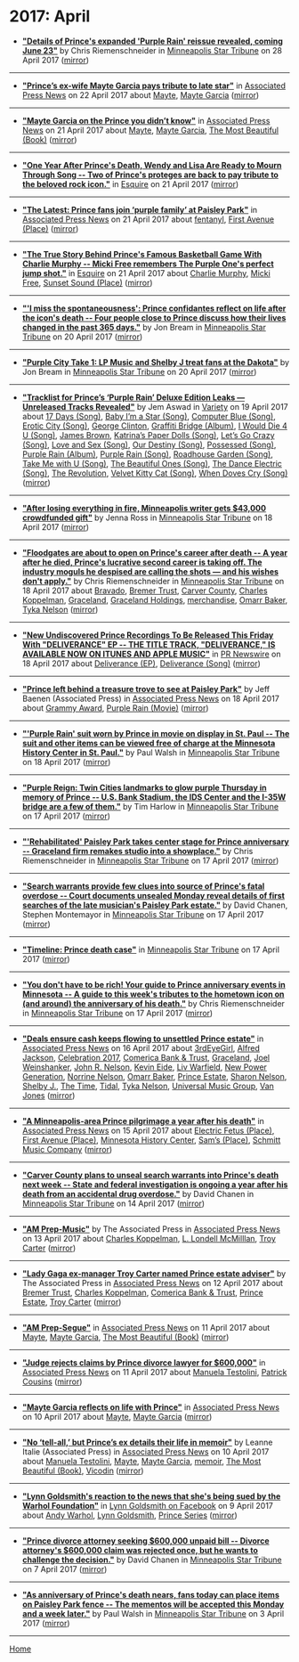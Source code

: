 # 2017: April

 - [**"Details of Prince's expanded 'Purple Rain' reissue revealed, coming June 23"**](http://www.startribune.com/details-of-prince-s-expanded-purple-rain-reissue-revealed-coming-june-23/420722973/) by Chris Riemenschneider in [Minneapolis Star Tribune](http://www.startribune.com/) on 28 April 2017 ([mirror](https://web.archive.org/web/*/http://www.startribune.com/details-of-prince-s-expanded-purple-rain-reissue-revealed-coming-june-23/420722973/))

----

 - [**"Prince’s ex-wife Mayte Garcia pays tribute to late star"**](https://www.apnews.com/f7d92f7f16cd4330912e7a1674f4c8e7) in [Associated Press News](https://www.apnews.com/) on 22 April 2017 about [Mayte](../../topics/mayte/index.md), [Mayte Garcia](../../topics/mayte-garcia/index.md) ([mirror](https://web.archive.org/web/*/https://www.apnews.com/f7d92f7f16cd4330912e7a1674f4c8e7))

----

 - [**"Mayte Garcia on the Prince you didn’t know"**](https://www.apnews.com/a4115faebefc463a8aad4433e14f5d2b) in [Associated Press News](https://www.apnews.com/) on 21 April 2017 about [Mayte](../../topics/mayte/index.md), [Mayte Garcia](../../topics/mayte-garcia/index.md), [The Most Beautiful (Book)](../../topics/book/the-most-beautiful/index.md) ([mirror](https://web.archive.org/web/*/https://www.apnews.com/a4115faebefc463a8aad4433e14f5d2b))

----

 - [**"One Year After Prince's Death, Wendy and Lisa Are Ready to Mourn Through Song -- Two of Prince's proteges are back to pay tribute to the beloved rock icon."**](https://www.esquire.com/entertainment/music/a54634/wendy-and-lisa-interview-prince/) in [Esquire](https://www.esquire.com/) on 21 April 2017 ([mirror](https://web.archive.org/web/*/https://www.esquire.com/entertainment/music/a54634/wendy-and-lisa-interview-prince/))

----

 - [**"The Latest: Prince fans join ‘purple family’ at Paisley Park"**](https://apnews.com/26c3f25587514065a9f72fbfd1d96bab) in [Associated Press News](https://www.apnews.com/) on 21 April 2017 about [fentanyl](../../topics/fentanyl/index.md), [First Avenue (Place)](../../topics/place/first-avenue/index.md) ([mirror](https://web.archive.org/web/*/https://apnews.com/26c3f25587514065a9f72fbfd1d96bab))

----

 - [**"The True Story Behind Prince's Famous Basketball Game With Charlie Murphy -- Micki Free remembers The Purple One's perfect jump shot."**](https://www.esquire.com/entertainment/music/a54667/prince-basketball-game-charlie-murphy-micki-free/) in [Esquire](https://www.esquire.com/) on 21 April 2017 about [Charlie Murphy](../../topics/charlie-murphy/index.md), [Micki Free](../../topics/micki-free/index.md), [Sunset Sound (Place)](../../topics/place/sunset-sound/index.md) ([mirror](https://web.archive.org/web/*/https://www.esquire.com/entertainment/music/a54667/prince-basketball-game-charlie-murphy-micki-free/))

----

 - [**"'I miss the spontaneousness': Prince confidantes reflect on life after the icon's death -- Four people close to Prince discuss how their lives changed in the past 365 days."**](http://www.startribune.com/i-miss-the-spontaneousness-prince-confidantes-reflect-on-life-after-the-megastar-s-death/419969643/) by Jon Bream in [Minneapolis Star Tribune](http://www.startribune.com/) on 20 April 2017 ([mirror](https://web.archive.org/web/*/http://www.startribune.com/i-miss-the-spontaneousness-prince-confidantes-reflect-on-life-after-the-megastar-s-death/419969643/))

----

 - [**"Purple City Take 1: LP Music and Shelby J treat fans at the Dakota"**](http://www.startribune.com/purple-city-take-1-lp-music-and-shelby-j-treat-fans-at-the-dakota/419926573/) by Jon Bream in [Minneapolis Star Tribune](http://www.startribune.com/) on 20 April 2017 ([mirror](https://web.archive.org/web/*/http://www.startribune.com/purple-city-take-1-lp-music-and-shelby-j-treat-fans-at-the-dakota/419926573/))

----

 - [**"Tracklist for Prince’s ‘Purple Rain’ Deluxe Edition Leaks — Unreleased Tracks Revealed"**](https://variety.com/2017/music/news/prince-purple-rain-deluxe-tracklist-leaks-1202390479/) by Jem Aswad in [Variety](https://variety.com/) on 19 April 2017 about [17 Days (Song)](../../topics/song/17-days/index.md), [Baby I’m a Star (Song)](../../topics/song/baby-i-m-a-star/index.md), [Computer Blue (Song)](../../topics/song/computer-blue/index.md), [Erotic City (Song)](../../topics/song/erotic-city/index.md), [George Clinton](../../topics/george-clinton/index.md), [Graffiti Bridge (Album)](../../topics/album/graffiti-bridge/index.md), [I Would Die 4 U (Song)](../../topics/song/i-would-die-4-u/index.md), [James Brown](../../topics/james-brown/index.md), [Katrina’s Paper Dolls (Song)](../../topics/song/katrina-s-paper-dolls/index.md), [Let’s Go Crazy (Song)](../../topics/song/let-s-go-crazy/index.md), [Love and Sex (Song)](../../topics/song/love-and-sex/index.md), [Our Destiny (Song)](../../topics/song/our-destiny/index.md), [Possessed (Song)](../../topics/song/possessed/index.md), [Purple Rain (Album)](../../topics/album/purple-rain/index.md), [Purple Rain (Song)](../../topics/song/purple-rain/index.md), [Roadhouse Garden (Song)](../../topics/song/roadhouse-garden/index.md), [Take Me with U (Song)](../../topics/song/take-me-with-u/index.md), [The Beautiful Ones (Song)](../../topics/song/the-beautiful-ones/index.md), [The Dance Electric (Song)](../../topics/song/the-dance-electric/index.md), [The Revolution](../../topics/the-revolution/index.md), [Velvet Kitty Cat (Song)](../../topics/song/velvet-kitty-cat/index.md), [When Doves Cry (Song)](../../topics/song/when-doves-cry/index.md) ([mirror](https://web.archive.org/web/*/https://variety.com/2017/music/news/prince-purple-rain-deluxe-tracklist-leaks-1202390479/))

----

 - [**"After losing everything in fire, Minneapolis writer gets $43,000 crowdfunded gift"**](http://www.startribune.com/after-losing-everything-in-fire-minneapolis-writer-gets-35-000-crowdfunded-gift/419726213/) by Jenna Ross in [Minneapolis Star Tribune](http://www.startribune.com/) on 18 April 2017 ([mirror](https://web.archive.org/web/*/http://www.startribune.com/after-losing-everything-in-fire-minneapolis-writer-gets-35-000-crowdfunded-gift/419726213/))

----

 - [**"Floodgates are about to open on Prince's career after death -- A year after he died, Prince's lucrative second career is taking off. The industry moguls he despised are calling the shots — and his wishes don't apply."**](http://www.startribune.com/the-floodgates-are-about-to-open-on-prince-s-career-after-death/419710153/) by Chris Riemenschneider in [Minneapolis Star Tribune](http://www.startribune.com/) on 18 April 2017 about [Bravado](../../topics/bravado/index.md), [Bremer Trust](../../topics/bremer-trust/index.md), [Carver County](../../topics/carver-county/index.md), [Charles Koppelman](../../topics/charles-koppelman/index.md), [Graceland](../../topics/graceland/index.md), [Graceland Holdings](../../topics/graceland-holdings/index.md), [merchandise](../../topics/merchandise/index.md), [Omarr Baker](../../topics/omarr-baker/index.md), [Tyka Nelson](../../topics/tyka-nelson/index.md) ([mirror](https://web.archive.org/web/*/http://www.startribune.com/the-floodgates-are-about-to-open-on-prince-s-career-after-death/419710153/))

----

 - [**"New Undiscovered Prince Recordings To Be Released This Friday With "DELIVERANCE" EP -- THE TITLE TRACK, "DELIVERANCE," IS AVAILABLE NOW ON ITUNES AND APPLE MUSIC"**](https://www.prnewswire.com/news-releases/new-undiscovered-prince-recordings-to-be-released-this-friday-with-deliverance-ep-300441519.html) in [PR Newswire](https://www.prnewswire.com/) on 18 April 2017 about [Deliverance (EP)](../../topics/ep/deliverance/index.md), [Deliverance (Song)](../../topics/song/deliverance/index.md) ([mirror](https://web.archive.org/web/*/https://www.prnewswire.com/news-releases/new-undiscovered-prince-recordings-to-be-released-this-friday-with-deliverance-ep-300441519.html))

----

 - [**"Prince left behind a treasure trove to see at Paisley Park"**](https://www.apnews.com/a5f775426be44b65a5cbe3d790774288) by Jeff Baenen (Associated Press) in [Associated Press News](https://www.apnews.com/) on 18 April 2017 about [Grammy Award](../../topics/grammy-award/index.md), [Purple Rain (Movie)](../../topics/movie/purple-rain/index.md) ([mirror](https://web.archive.org/web/*/https://www.apnews.com/a5f775426be44b65a5cbe3d790774288))

----

 - [**"'Purple Rain' suit worn by Prince in movie on display in St. Paul -- The suit and other items can be viewed free of charge at the Minnesota History Center in St. Paul."**](http://www.startribune.com/purple-rain-suit-worn-by-prince-in-movie-goes-on-display-starting-today/419713513/) by Paul Walsh in [Minneapolis Star Tribune](http://www.startribune.com/) on 18 April 2017 ([mirror](https://web.archive.org/web/*/http://www.startribune.com/purple-rain-suit-worn-by-prince-in-movie-goes-on-display-starting-today/419713513/))

----

 - [**"Purple Reign: Twin Cities landmarks to glow purple Thursday in memory of Prince -- U.S. Bank Stadium, the IDS Center and the I-35W bridge are a few of them."**](http://www.startribune.com/purple-reign-twin-cities-landmarks-to-glow-purple-thursday-in-memory-of-prince/419637373/) by Tim Harlow in [Minneapolis Star Tribune](http://www.startribune.com/) on 17 April 2017 ([mirror](https://web.archive.org/web/*/http://www.startribune.com/purple-reign-twin-cities-landmarks-to-glow-purple-thursday-in-memory-of-prince/419637373/))

----

 - [**"'Rehabilitated' Paisley Park takes center stage for Prince anniversary -- Graceland firm remakes studio into a showplace."**](http://www.startribune.com/rehabilitated-paisley-park-takes-center-stage-for-prince-anniversary/419571163/) by Chris Riemenschneider in [Minneapolis Star Tribune](http://www.startribune.com/) on 17 April 2017 ([mirror](https://web.archive.org/web/*/http://www.startribune.com/rehabilitated-paisley-park-takes-center-stage-for-prince-anniversary/419571163/))

----

 - [**"Search warrants provide few clues into source of Prince's fatal overdose -- Court documents unsealed Monday reveal details of first searches of the late musician's Paisley Park estate."**](http://www.startribune.com/search-warrants-provide-few-clues-into-source-of-prince-s-fatal-overdose/419614143/) by David Chanen, Stephen Montemayor in [Minneapolis Star Tribune](http://www.startribune.com/) on 17 April 2017 ([mirror](https://web.archive.org/web/*/http://www.startribune.com/search-warrants-provide-few-clues-into-source-of-prince-s-fatal-overdose/419614143/))

----

 - [**"Timeline: Prince death case"**](http://www.startribune.com/timeline-prince-death-case/419631183/) in [Minneapolis Star Tribune](http://www.startribune.com/) on 17 April 2017 ([mirror](https://web.archive.org/web/*/http://www.startribune.com/timeline-prince-death-case/419631183/))

----

 - [**"You don't have to be rich! Your guide to Prince anniversary events in Minnesota -- A guide to this week's tributes to the hometown icon on (and around) the anniversary of his death."**](http://www.startribune.com/you-don-t-have-to-be-rich-your-guide-to-prince-memorial-week-events-in-minnesota/419480573/) by Chris Riemenschneider in [Minneapolis Star Tribune](http://www.startribune.com/) on 17 April 2017 ([mirror](https://web.archive.org/web/*/http://www.startribune.com/you-don-t-have-to-be-rich-your-guide-to-prince-memorial-week-events-in-minnesota/419480573/))

----

 - [**"Deals ensure cash keeps flowing to unsettled Prince estate"**](https://www.apnews.com/ea32a54490474eccad7364653ab698f8) in [Associated Press News](https://www.apnews.com/) on 16 April 2017 about [3rdEyeGirl](../../topics/3rdeyegirl/index.md), [Alfred Jackson](../../topics/alfred-jackson/index.md), [Celebration 2017](../../topics/celebration-2017/index.md), [Comerica Bank & Trust](../../topics/comerica-bank-trust/index.md), [Graceland](../../topics/graceland/index.md), [Joel Weinshanker](../../topics/joel-weinshanker/index.md), [John R. Nelson](../../topics/john-r-nelson/index.md), [Kevin Eide](../../topics/kevin-eide/index.md), [Liv Warfield](../../topics/liv-warfield/index.md), [New Power Generation](../../topics/new-power-generation/index.md), [Norrine Nelson](../../topics/norrine-nelson/index.md), [Omarr Baker](../../topics/omarr-baker/index.md), [Prince Estate](../../topics/prince-estate/index.md), [Sharon Nelson](../../topics/sharon-nelson/index.md), [Shelby J.](../../topics/shelby-j/index.md), [The Time](../../topics/the-time/index.md), [Tidal](../../topics/tidal/index.md), [Tyka Nelson](../../topics/tyka-nelson/index.md), [Universal Music Group](../../topics/universal-music-group/index.md), [Van Jones](../../topics/van-jones/index.md) ([mirror](https://web.archive.org/web/*/https://www.apnews.com/ea32a54490474eccad7364653ab698f8))

----

 - [**"A Minneapolis-area Prince pilgrimage a year after his death"**](https://apnews.com/c26c137efcb447af86f26bb41e8ac97f) in [Associated Press News](https://www.apnews.com/) on 15 April 2017 about [Electric Fetus (Place)](../../topics/place/electric-fetus/index.md), [First Avenue (Place)](../../topics/place/first-avenue/index.md), [Minnesota History Center](../../topics/minnesota-history-center/index.md), [Sam’s (Place)](../../topics/place/sam-s/index.md), [Schmitt Music Company](../../topics/schmitt-music-company/index.md) ([mirror](https://web.archive.org/web/*/https://apnews.com/c26c137efcb447af86f26bb41e8ac97f))

----

 - [**"Carver County plans to unseal search warrants into Prince's death next week -- State and federal investigation is ongoing a year after his death from an accidental drug overdose."**](http://www.startribune.com/carver-county-plans-to-unseal-search-warrants-into-prince-s-death-next-week/419481643/) by David Chanen in [Minneapolis Star Tribune](http://www.startribune.com/) on 14 April 2017 ([mirror](https://web.archive.org/web/*/http://www.startribune.com/carver-county-plans-to-unseal-search-warrants-into-prince-s-death-next-week/419481643/))

----

 - [**"AM Prep-Music"**](https://www.apnews.com/63ffae131dda46bcb6a431332d0a5efc) by The Associated Press in [Associated Press News](https://www.apnews.com/) on 13 April 2017 about [Charles Koppelman](../../topics/charles-koppelman/index.md), [L. Londell McMilllan](../../topics/l-londell-mcmilllan/index.md), [Troy Carter](../../topics/troy-carter/index.md) ([mirror](https://web.archive.org/web/*/https://www.apnews.com/63ffae131dda46bcb6a431332d0a5efc))

----

 - [**"Lady Gaga ex-manager Troy Carter named Prince estate adviser"**](https://apnews.com/727501ec378a400184818701510f73ea) by The Associated Press in [Associated Press News](https://www.apnews.com/) on 12 April 2017 about [Bremer Trust](../../topics/bremer-trust/index.md), [Charles Koppelman](../../topics/charles-koppelman/index.md), [Comerica Bank & Trust](../../topics/comerica-bank-trust/index.md), [Prince Estate](../../topics/prince-estate/index.md), [Troy Carter](../../topics/troy-carter/index.md) ([mirror](https://web.archive.org/web/*/https://apnews.com/727501ec378a400184818701510f73ea))

----

 - [**"AM Prep-Segue"**](https://www.apnews.com/94705887ea764bd1b5d2381eb0622bb9) in [Associated Press News](https://www.apnews.com/) on 11 April 2017 about [Mayte](../../topics/mayte/index.md), [Mayte Garcia](../../topics/mayte-garcia/index.md), [The Most Beautiful (Book)](../../topics/book/the-most-beautiful/index.md) ([mirror](https://web.archive.org/web/*/https://www.apnews.com/94705887ea764bd1b5d2381eb0622bb9))

----

 - [**"Judge rejects claims by Prince divorce lawyer for $600,000"**](https://www.apnews.com/061fb04e9fcf448782e9b921b971eac9) in [Associated Press News](https://www.apnews.com/) on 11 April 2017 about [Manuela Testolini](../../topics/manuela-testolini/index.md), [Patrick Cousins](../../topics/patrick-cousins/index.md) ([mirror](https://web.archive.org/web/*/https://www.apnews.com/061fb04e9fcf448782e9b921b971eac9))

----

 - [**"Mayte Garcia reflects on life with Prince"**](https://www.apnews.com/5a81cc1b557141e4b9cbdd3bbbf4a40d) in [Associated Press News](https://www.apnews.com/) on 10 April 2017 about [Mayte](../../topics/mayte/index.md), [Mayte Garcia](../../topics/mayte-garcia/index.md) ([mirror](https://web.archive.org/web/*/https://www.apnews.com/5a81cc1b557141e4b9cbdd3bbbf4a40d))

----

 - [**"No ‘tell-all,’ but Prince’s ex details their life in memoir"**](https://www.apnews.com/0c93c63651ef4f15adde78e51b38c197) by Leanne Italie (Associated Press) in [Associated Press News](https://www.apnews.com/) on 10 April 2017 about [Manuela Testolini](../../topics/manuela-testolini/index.md), [Mayte](../../topics/mayte/index.md), [Mayte Garcia](../../topics/mayte-garcia/index.md), [memoir](../../topics/memoir/index.md), [The Most Beautiful (Book)](../../topics/book/the-most-beautiful/index.md), [Vicodin](../../topics/vicodin/index.md) ([mirror](https://web.archive.org/web/*/https://www.apnews.com/0c93c63651ef4f15adde78e51b38c197))

----

 - [**"Lynn Goldsmith's reaction to the news that she's being sued by the Warhol Foundation"**](https://www.facebook.com/lynn.goldsmith/posts/10155098104516758) in [Lynn Goldsmith on Facebook](https://www.facebook.com/lynn.goldsmith) on 9 April 2017 about [Andy Warhol](../../topics/andy-warhol/index.md), [Lynn Goldsmith](../../topics/lynn-goldsmith/index.md), [Prince Series](../../topics/prince-series/index.md) ([mirror](https://web.archive.org/web/*/https://www.facebook.com/lynn.goldsmith/posts/10155098104516758))

----

 - [**"Prince divorce attorney seeking $600,000 unpaid bill -- Divorce attorney's $600,000 claim was rejected once, but he wants to challenge the decision."**](http://www.startribune.com/prince-divorce-attorney-seeking-600-000-unpaid-bill/418664073/) by David Chanen in [Minneapolis Star Tribune](http://www.startribune.com/) on 7 April 2017 ([mirror](https://web.archive.org/web/*/http://www.startribune.com/prince-divorce-attorney-seeking-600-000-unpaid-bill/418664073/))

----

 - [**"As anniversary of Prince's death nears, fans today can place items on Paisley Park fence -- The mementos will be accepted this Monday and a week later."**](http://www.startribune.com/as-anniversary-of-prince-s-death-nears-fans-today-can-place-items-on-paisley-park-fence/417950323/) by Paul Walsh in [Minneapolis Star Tribune](http://www.startribune.com/) on 3 April 2017 ([mirror](https://web.archive.org/web/*/http://www.startribune.com/as-anniversary-of-prince-s-death-nears-fans-today-can-place-items-on-paisley-park-fence/417950323/))

----

[Home](./)
